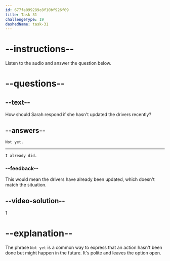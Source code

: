 ```yaml
---
id: 677fa099289c8f10bf926f09
title: Task 31
challengeType: 19
dashedName: task-31
---
```


<!-- (audio) Mark: Have you updated the drivers recently? -->

<!-- SPEAKING -->

# --instructions--

Listen to the audio and answer the question below.

# --questions--

## --text--

How should Sarah respond if she hasn't updated the drivers recently?

## --answers--

`Not yet.`

---

`I already did.`

### --feedback--

This would mean the drivers have already been updated, which doesn't match the situation.

## --video-solution--

1

# --explanation--

The phrase `Not yet` is a common way to express that an action hasn't been done but might happen in the future. It's polite and leaves the option open.
